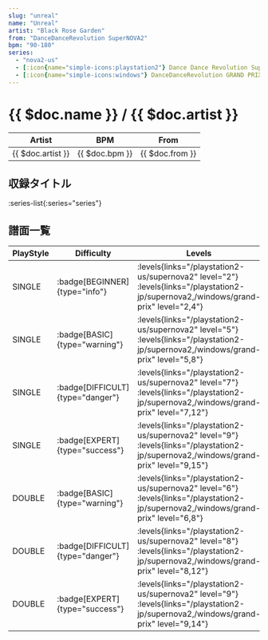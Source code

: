 ```yaml
---
slug: "unreal"
name: "Unreal"
artist: "Black Rose Garden"
from: "DanceDanceRevolution SuperNOVA2"
bpm: "90-180"
series:
  - "nova2-us"
  - [:icon{name="simple-icons:playstation2"} Dance Dance Revolution SuperNOVA2 :icon{name="flag:jp-4x3"}](/playstation2-jp/supernova2)
  - [:icon{name="simple-icons:windows"} DanceDanceRevolution GRAND PRIX (グランプリプレー)](/windows/grand-prix)
---
```


# {{ $doc.name }} / {{ $doc.artist }}

|Artist|BPM|From|
|------|---|----|
|{{ $doc.artist }}|{{ $doc.bpm }}|{{ $doc.from }}|

## 収録タイトル

:series-list{:series="series"}

## 譜面一覧

|PlayStyle|Difficulty|Levels|Notes|Movie|
|---------|----------|------|-----|-----|
|SINGLE| :badge[BEGINNER]{type="info"}|<div class="field is-grouped is-grouped-multiline"> :levels{links="/playstation2-us/supernova2" level="2"}  :levels{links="/playstation2-jp/supernova2,/windows/grand-prix" level="2,4"}</div>|97/0||
|SINGLE| :badge[BASIC]{type="warning"}|<div class="field is-grouped is-grouped-multiline"> :levels{links="/playstation2-us/supernova2" level="5"}  :levels{links="/playstation2-jp/supernova2,/windows/grand-prix" level="5,8"}</div>|212/0||
|SINGLE| :badge[DIFFICULT]{type="danger"}|<div class="field is-grouped is-grouped-multiline"> :levels{links="/playstation2-us/supernova2" level="7"}  :levels{links="/playstation2-jp/supernova2,/windows/grand-prix" level="7,12"}</div>|307/0||
|SINGLE| :badge[EXPERT]{type="success"}|<div class="field is-grouped is-grouped-multiline"> :levels{links="/playstation2-us/supernova2" level="9"}  :levels{links="/playstation2-jp/supernova2,/windows/grand-prix" level="9,15"}</div>|398/0||
|DOUBLE| :badge[BASIC]{type="warning"}|<div class="field is-grouped is-grouped-multiline"> :levels{links="/playstation2-us/supernova2" level="6"}  :levels{links="/playstation2-jp/supernova2,/windows/grand-prix" level="6,8"}</div>|212/0||
|DOUBLE| :badge[DIFFICULT]{type="danger"}|<div class="field is-grouped is-grouped-multiline"> :levels{links="/playstation2-us/supernova2" level="8"}  :levels{links="/playstation2-jp/supernova2,/windows/grand-prix" level="8,12"}</div>|311/0||
|DOUBLE| :badge[EXPERT]{type="success"}|<div class="field is-grouped is-grouped-multiline"> :levels{links="/playstation2-us/supernova2" level="9"}  :levels{links="/playstation2-jp/supernova2,/windows/grand-prix" level="9,14"}</div>|396/0||
